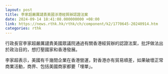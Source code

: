 ```yaml
---
layout: post
title: 李家超嚴厲譴責美國涉港經貿辦認證法案
date: 2024-09-14 18:41:08.000000000 +08:00
link: https://news.rthk.hk/rthk/ch/component/k2/1770645-20240914.htm
categories: rthk
---
```


行政長官李家超嚴厲譴責美國眾議院通過有關香港經貿辦的認證法案，批評做法出於政治目的，想打壓國家和香港發展。

李家超表示，美國有千幾間企業在香港營運，對香港亦有貿易順差，如果破壞正常商業活動，商界、包括美國商家都要「埋單」。
